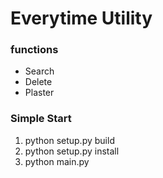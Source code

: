 # Everytime Utility
### functions
* Search
* Delete
* Plaster

### Simple Start
1. python setup.py build
2. python setup.py install
3. python main.py
